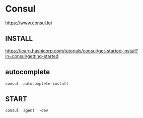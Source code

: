 #  Consul 

https://www.consul.io/    


##  INSTALL
https://learn.hashicorp.com/tutorials/consul/get-started-install?in=consul/getting-started  





## autocomplete
```
consul -autocomplete-install  

```


##  START

```
consul  agent  -dev
```


